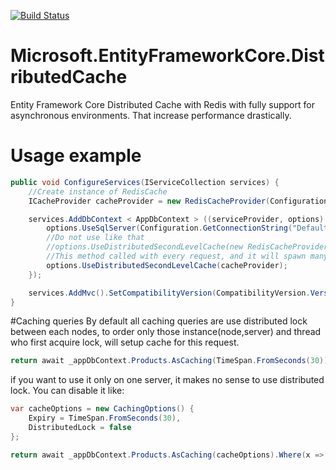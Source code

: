 [![Build Status](https://grinay.visualstudio.com/Microsoft.EntityFrameworkCore.DistributedCache/_apis/build/status/Microsoft.EntityFrameworkCore.DistributedCache-CI?branchName=master)](https://grinay.visualstudio.com/Microsoft.EntityFrameworkCore.DistributedCache/_build/latest?definitionId=6&branchName=master)

# Microsoft.EntityFrameworkCore.DistributedCache
Entity Framework Core Distributed Cache with Redis with fully support for asynchronous environments. That increase performance drastically.

# Usage example
```csharp
public void ConfigureServices(IServiceCollection services) {
    //Create instance of RedisCache
    ICacheProvider cacheProvider = new RedisCacheProvider(Configuration.GetConnectionString("Redis"));

    services.AddDbContext < AppDbContext > ((serviceProvider, options) => {
        options.UseSqlServer(Configuration.GetConnectionString("Default"));
        //Do not use like that 
        //options.UseDistributedSecondLevelCache(new RedisCacheProvider);
        //This method called with every request, and it will spawn many redis cache instances
        options.UseDistributedSecondLevelCache(cacheProvider);
    });

    services.AddMvc().SetCompatibilityVersion(CompatibilityVersion.Version_2_2).AddControllersAsServices();
}
```

#Caching queries
By default all caching queries are use distributed lock between each nodes, to order only those instance(node,server) and thread who first acquire lock, will setup cache for this request. 

```csharp
return await _appDbContext.Products.AsCaching(TimeSpan.FromSeconds(30)).Where(x => x.Id != Guid.Empty).ToListAsync();
```
if you want to use it only on one server, it makes no sense to use distributed lock.
You can disable it like:
```csharp
var cacheOptions = new CachingOptions() {
    Expiry = TimeSpan.FromSeconds(30),
    DistributedLock = false
};

return await _appDbContext.Products.AsCaching(cacheOptions).Where(x => x.Id != Guid.Empty).ToListAsync();
```
